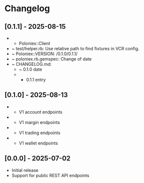 # Changelog

## [0.1.1] - 2025-08-15
- + Poloniex::Client
- ~ test/helper.rb: Use relative path to find fixtures in VCR config.
- ~ Poloniex::VERSION: /0.1.0/0.1.1/
- ~ poloniex.rb.gemspec: Change of date
- ~ CHANGELOG.md:
  - ~ 0.1.0 date
  - + 0.1.1 entry

## [0.1.0] - 2025-08-13
- + V1 account endpoints
- + V1 margin endpoints
- + V1 trading endpoints
- + V1 wallet endpoints

## [0.0.0] - 2025-07-02
- Initial release
- Support for public REST API endpoints
